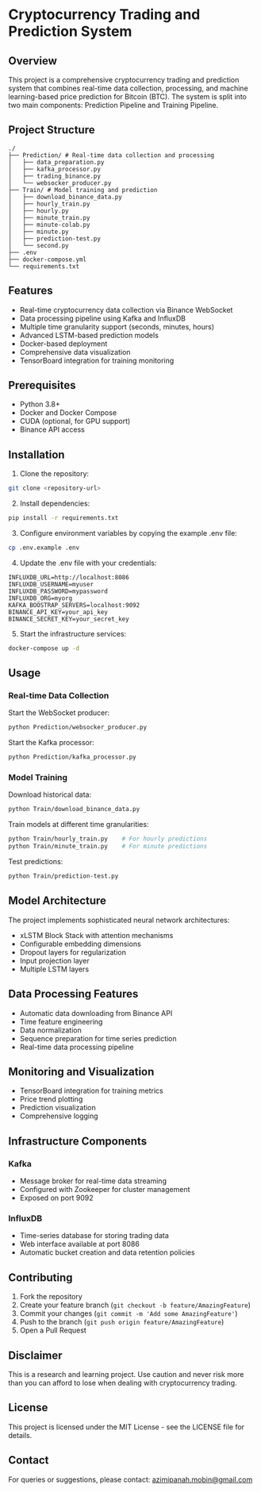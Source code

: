 # Cryptocurrency Trading and Prediction System

## Overview
This project is a comprehensive cryptocurrency trading and prediction system that combines real-time data collection, processing, and machine learning-based price prediction for Bitcoin (BTC). The system is split into two main components: Prediction Pipeline and Training Pipeline.

## Project Structure
```
./
├── Prediction/ # Real-time data collection and processing
│   ├── data_preparation.py
│   ├── kafka_processor.py
│   ├── trading_binance.py
│   └── websocker_producer.py
├── Train/ # Model training and prediction
│   ├── download_binance_data.py
│   ├── hourly_train.py
│   ├── hourly.py
│   ├── minute_train.py
│   ├── minute-colab.py
│   ├── minute.py
│   ├── prediction-test.py
│   └── second.py
├── .env
├── docker-compose.yml
└── requirements.txt
```

## Features
- Real-time cryptocurrency data collection via Binance WebSocket
- Data processing pipeline using Kafka and InfluxDB
- Multiple time granularity support (seconds, minutes, hours)
- Advanced LSTM-based prediction models
- Docker-based deployment
- Comprehensive data visualization
- TensorBoard integration for training monitoring

## Prerequisites
- Python 3.8+
- Docker and Docker Compose
- CUDA (optional, for GPU support)
- Binance API access

## Installation

1. Clone the repository:
```bash
git clone <repository-url>
```

2. Install dependencies:
```bash
pip install -r requirements.txt
```

3. Configure environment variables by copying the example .env file:
```bash
cp .env.example .env
```

4. Update the .env file with your credentials:
```
INFLUXDB_URL=http://localhost:8086
INFLUXDB_USERNAME=myuser
INFLUXDB_PASSWORD=mypassword
INFLUXDB_ORG=myorg
KAFKA_BOOSTRAP_SERVERS=localhost:9092
BINANCE_API_KEY=your_api_key
BINANCE_SECRET_KEY=your_secret_key
```

5. Start the infrastructure services:
```bash
docker-compose up -d
```

## Usage

### Real-time Data Collection
Start the WebSocket producer:
```bash
python Prediction/websocker_producer.py
```

Start the Kafka processor:
```bash
python Prediction/kafka_processor.py
```

### Model Training
Download historical data:
```bash
python Train/download_binance_data.py
```

Train models at different time granularities:
```bash
python Train/hourly_train.py    # For hourly predictions
python Train/minute_train.py    # For minute predictions
```

Test predictions:
```bash
python Train/prediction-test.py
```

## Model Architecture
The project implements sophisticated neural network architectures:
- xLSTM Block Stack with attention mechanisms
- Configurable embedding dimensions
- Dropout layers for regularization
- Input projection layer
- Multiple LSTM layers

## Data Processing Features
- Automatic data downloading from Binance API
- Time feature engineering
- Data normalization
- Sequence preparation for time series prediction
- Real-time data processing pipeline

## Monitoring and Visualization
- TensorBoard integration for training metrics
- Price trend plotting
- Prediction visualization
- Comprehensive logging

## Infrastructure Components

### Kafka
- Message broker for real-time data streaming
- Configured with Zookeeper for cluster management
- Exposed on port 9092

### InfluxDB
- Time-series database for storing trading data
- Web interface available at port 8086
- Automatic bucket creation and data retention policies

## Contributing
1. Fork the repository
2. Create your feature branch (`git checkout -b feature/AmazingFeature`)
3. Commit your changes (`git commit -m 'Add some AmazingFeature'`)
4. Push to the branch (`git push origin feature/AmazingFeature`)
5. Open a Pull Request

## Disclaimer
This is a research and learning project. Use caution and never risk more than you can afford to lose when dealing with cryptocurrency trading.

## License
This project is licensed under the MIT License - see the LICENSE file for details.

## Contact
For queries or suggestions, please contact: azimipanah.mobin@gmail.com
